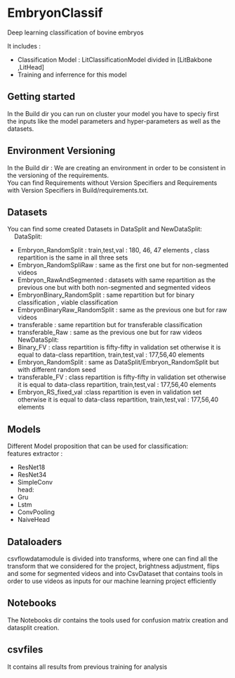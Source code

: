 # EmbryonClassif
Deep learning classification of bovine embryos

It includes :
- Classification Model : LitClassificationModel divided in [LitBakbone ,LitHead]
- Training and inferrence for this model

## Getting started

In the Build dir you can run on cluster your model you have to speciy first the inputs like the model parameters and hyper-parameters as well as the datasets.

## Environment Versioning

In the Build dir : We are creating an environment in order to be consistent in the versioning of the requirements. <br />
You can find Requirements without Version Specifiers and Requirements with Version Specifiers in Build/requirements.txt. <br />

## Datasets

You can find some created Datasets in DataSplit and NewDataSplit:<br />
&nbsp;&nbsp;&nbsp;&nbsp;DataSplit:<br />
- Embryon_RandomSplit : train,test,val : 180, 46, 47 elements , class repartition is the same in all three sets <br />
- Embryon_RandomSpliRaw : same as the first one but for non-segmented videos <br />
- Embryon_RawAndSegmented : datasets with same repartition as the previous one but with both non-segmented and segmented videos <br />
- EmbryonBinary_RandomSplit : same repartition but for binary classification , viable classification <br />
- EmbryonBinaryRaw_RandomSplit : same as the previous one but for raw videos <br />
- transferable : same repartition but for transferable classification <br />
- transferable_Raw : same as the previous one but for raw videos <br />
NewDataSplit: <br />
- Binary_FV : class repartition is fifty-fifty in validation set otherwise it is equal to data-class repartition, train,test,val : 177,56,40 elements <br />
- Embryon_RandomSplit : same as DataSplit/Embryon_RandomSplit but with different random seed <br />
- transferable_FV : class repartition is fifty-fifty in validation set otherwise it is equal to data-class repartition, train,test,val : 177,56,40 elements <br />
- Embryon_RS_fixed_val :class repartition is even in validation set otherwise it is equal to data-class repartition, train,test,val : 177,56,40 elements <br />


## Models

Different Model proposition that can be used for classification:<br />
features extractor :<br />
- ResNet18<br />
-  ResNet34<br />
- SimpleConv<br />
head:<br />
- Gru<br />
- Lstm<br />
- ConvPooling<br />
- NaiveHead<br />

## Dataloaders

csvflowdatamodule is divided into transforms, where one can find all the transform that we considered for the project, brightness adjustment, flips and some for segmented videos and into CsvDataset that contains tools in order to use videos as inputs for our machine learning project efficiently


## Notebooks

The Notebooks dir contains the tools used for confusion matrix creation and datasplit creation.

## csvfiles

It contains all results from previous training for analysis











